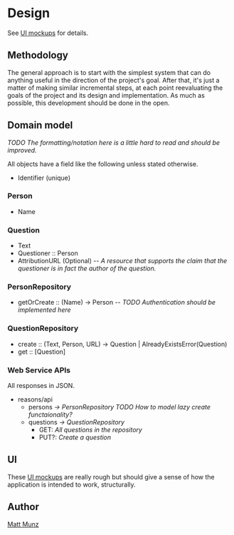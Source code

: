 # Design

See [UI mockups](documentation/Design.md) for details.

## Methodology

The general approach is to start with the simplest system that can do anything useful in 
the direction of the project's goal. After that, it's just a matter of making similar 
incremental steps, at each point reevaluating the goals of the project and its design and 
implementation. As much as possible, this development should be done in the open.

## Domain model

_TODO The formatting/notation here is a little hard to read and should be improved._

All objects have a field like the following unless stated otherwise.

* Identifier (unique)

### Person

* Name 

### Question

* Text
* Questioner :: Person
* AttributionURL (Optional) -- _A resource that supports the claim that the questioner is in fact the author of the question._

### PersonRepository

* getOrCreate :: (Name) -> Person -- _TODO Authentication should be implemented here_

### QuestionRepository

* create :: (Text, Person, URL) -> Question | AlreadyExistsError(Question)
* get :: [Question] 

### Web Service APIs

All responses in JSON.

* reasons/api 
  * persons _-> PersonRepository TODO How to model lazy create functaionality?_
  * questions _-> QuestionRepository_
     * GET: _All questions in the repository_
     * PUT?: _Create a question_ 

## UI 

These [UI mockups](ReasonsHome.Mockup.md) are really rough but should give a sense of 
how the application is intended to work, structurally. 

## Author

[Matt Munz](https://github.com/mattmunz)
